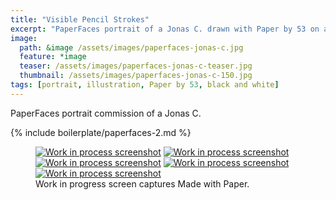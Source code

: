 ```yaml
---
title: "Visible Pencil Strokes"
excerpt: "PaperFaces portrait of a Jonas C. drawn with Paper by 53 on an iPad."
image: 
  path: &image /assets/images/paperfaces-jonas-c.jpg 
  feature: *image
  teaser: /assets/images/paperfaces-jonas-c-teaser.jpg
  thumbnail: /assets/images/paperfaces-jonas-c-150.jpg
tags: [portrait, illustration, Paper by 53, black and white]
---
```


PaperFaces portrait commission of a Jonas C.

{% include boilerplate/paperfaces-2.md %}

<figure class="third">
  <a href="{{ site.url }}/assets/images/paperfaces-jonas-c-process-1-lg.jpg"><img src="{{ site.url }}/assets/images/paperfaces-jonas-c-process-1-600.jpg" alt="Work in process screenshot"></a>
  <a href="{{ site.url }}/assets/images/paperfaces-jonas-c-process-2-lg.jpg"><img src="{{ site.url }}/assets/images/paperfaces-jonas-c-process-2-600.jpg" alt="Work in process screenshot"></a>
  <a href="{{ site.url }}/assets/images/paperfaces-jonas-c-process-3-lg.jpg"><img src="{{ site.url }}/assets/images/paperfaces-jonas-c-process-3-600.jpg" alt="Work in process screenshot"></a>
  <a href="{{ site.url }}/assets/images/paperfaces-jonas-c-process-4-lg.jpg"><img src="{{ site.url }}/assets/images/paperfaces-jonas-c-process-4-600.jpg" alt="Work in process screenshot"></a>
  <a href="{{ site.url }}/assets/images/paperfaces-jonas-c-process-5-lg.jpg"><img src="{{ site.url }}/assets/images/paperfaces-jonas-c-process-5-600.jpg" alt="Work in process screenshot"></a>
  <figcaption>Work in progress screen captures Made with Paper.</figcaption>
</figure>
